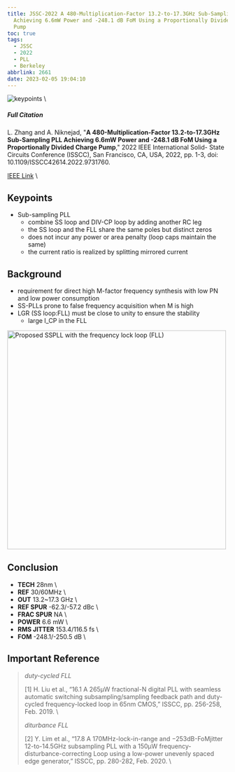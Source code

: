 ```yaml
---
title: JSSC-2022 A 480-Multiplication-Factor 13.2-to-17.3GHz Sub-Sampling PLL
  Achieving 6.6mW Power and -248.1 dB FoM Using a Proportionally Divided Charge
  Pump
toc: true
tags:
  - JSSC
  - 2022
  - PLL
  - Berkeley
abbrlink: 2661
date: 2023-02-05 19:04:10
---
```


![keypoints](https://api2.mubu.com/v3/document_image/6ae868ce-aff2-4afd-8ebf-559356f56834-216525.jpg) \

##### Full Citation
L. Zhang and A. Niknejad, "**A 480-Multiplication-Factor 13.2-to-17.3GHz Sub-Sampling PLL Achieving 6.6mW Power and -248.1 dB FoM Using a Proportionally Divided Charge Pump**," 2022 IEEE International Solid- State Circuits Conference (ISSCC), San Francisco, CA, USA, 2022, pp. 1-3, doi: 10.1109/ISSCC42614.2022.9731760.

[IEEE Link](https://ieeexplore.ieee.org/document/9731760) \

## Keypoints

- Sub-sampling PLL
  - combine SS loop and DIV-CP loop by adding another RC leg
  - the SS loop and the FLL share the same poles but distinct zeros
  - does not incur any power or area penalty (loop caps maintain the same)
  - the current ratio is realized by splitting mirrored current

## Background

- requirement for direct high M-factor frequency synthesis with low PN and low power consumption
- SS-PLLs prone to false frequency acquisition when M is high
- LGR (SS loop:FLL) must be close to unity to ensure the stability
  - large I_CP in the FLL

<img src="https://api2.mubu.com/v3/document_image/b2513615-9f37-4510-b521-4abcfb7a4bfd-216525.jpg" width = "500" alt="Proposed SSPLL with the frequency lock loop (FLL)" align=center />

## Conclusion

- **TECH**  28nm \
- **REF**  30/60MHz \
- **OUT**  13.2~17.3 GHz \
- **REF SPUR**  -62.3/-57.2 dBc \
- **FRAC SPUR**  NA \
- **POWER**  6.6 mW \
- **RMS JITTER**  153.4/116.5 fs \
- **FOM**  -248.1/-250.5 dB \

## Important Reference

> *duty-cycled FLL*
> 
> [1] H. Liu et al., “16.1 A 265μW fractional-N digital PLL with seamless automatic switching subsampling/sampling feedback path and duty-cycled frequency-locked loop in 65nm CMOS,” ISSCC, pp. 256-258, Feb. 2019. \
> 
> *diturbance FLL*
> 
> [2] Y. Lim et al., “17.8 A 170MHz-lock-in-range and −253dB-FoMjitter 12-to-14.5GHz subsampling PLL with a 150μW frequency-disturbance-correcting Loop using a low-power unevenly spaced edge generator,” ISSCC, pp. 280-282, Feb. 2020. \

